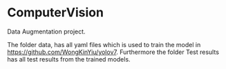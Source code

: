 # ComputerVision
Data Augmentation project.

The folder data, has all yaml files which is used to train the model in https://github.com/WongKinYiu/yolov7. Furthermore the folder Test results has all test results from the trained models. 
